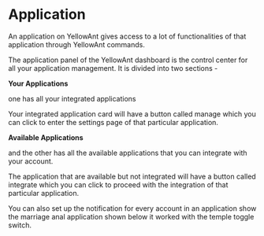 # Application

An application on YellowAnt gives access to a lot of functionalities of that application through YellowAnt commands.

The application panel of the YellowAnt dashboard is the control center for all your application management. It is divided into two sections - 

**Your Applications**

one has all your integrated applications 

Your integrated application card will have a button called manage which you can click to enter the settings page of that particular application.

**Available Applications**

and the other has all the available applications that you can integrate with your account.

The application that are available but not integrated will have a button called integrate which you can click to proceed with the integration of that particular application.

You can also set up the notification for every account in an application show the marriage anal application shown below it worked with the temple toggle switch.

